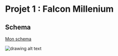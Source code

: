 # Projet 1 : Falcon Millenium

## Schema

[Mon schema](https://docs.google.com/drawings/d/e/2PACX-1vT1UYXvp4UYg1teQgUwwxrN6R5JIV4t7zX8xqvNG0lUwQIvk7NIx8Qkkj60Lm_kI6b0cW-LTLrGhqcF/pub?w=960&h=720)

![drawing alt text](https://docs.google.com/drawings/d/e/2PACX-1vT1UYXvp4UYg1teQgUwwxrN6R5JIV4t7zX8xqvNG0lUwQIvk7NIx8Qkkj60Lm_kI6b0cW-LTLrGhqcF/pub?w=960&h=720/)